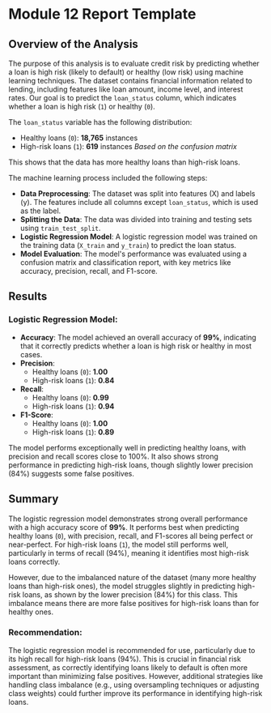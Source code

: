 # Module 12 Report Template

## Overview of the Analysis

The purpose of this analysis is to evaluate credit risk by predicting whether a loan is high risk (likely to default) or healthy (low risk) using machine learning techniques. The dataset contains financial information related to lending, including features like loan amount, income level, and interest rates. Our goal is to predict the `loan_status` column, which indicates whether a loan is high risk (`1`) or healthy (`0`).

The `loan_status` variable has the following distribution:
- Healthy loans (`0`): **18,765** instances 
- High-risk loans (`1`): **619** instances
*Based on the confusion matrix*

This shows that the data has more healthy loans than high-risk loans. 

The machine learning process included the following steps:
- **Data Preprocessing**: The dataset was split into features (X) and labels (y). The features include all columns except `loan_status`, which is used as the label.
- **Splitting the Data**: The data was divided into training and testing sets using `train_test_split`.
- **Logistic Regression Model**: A logistic regression model was trained on the training data (`X_train` and `y_train`) to predict the loan status.
- **Model Evaluation**: The model's performance was evaluated using a confusion matrix and classification report, with key metrics like accuracy, precision, recall, and F1-score.

## Results

### Logistic Regression Model:
- **Accuracy**: The model achieved an overall accuracy of **99%**, indicating that it correctly predicts whether a loan is high risk or healthy in most cases.
- **Precision**:
  - Healthy loans (`0`): **1.00**
  - High-risk loans (`1`): **0.84**
- **Recall**:
  - Healthy loans (`0`): **0.99**
  - High-risk loans (`1`): **0.94**
- **F1-Score**:
  - Healthy loans (`0`): **1.00**
  - High-risk loans (`1`): **0.89**

The model performs exceptionally well in predicting healthy loans, with precision and recall scores close to 100%. It also shows strong performance in predicting high-risk loans, though slightly lower precision (84%) suggests some false positives.

## Summary

The logistic regression model demonstrates strong overall performance with a high accuracy score of **99%**. It performs best when predicting healthy loans (`0`), with precision, recall, and F1-scores all being perfect or near-perfect. For high-risk loans (`1`), the model still performs well, particularly in terms of recall (94%), meaning it identifies most high-risk loans correctly.

However, due to the imbalanced nature of the dataset (many more healthy loans than high-risk ones), the model struggles slightly in predicting high-risk loans, as shown by the lower precision (84%) for this class. This imbalance means there are more false positives for high-risk loans than for healthy ones.

### Recommendation:

The logistic regression model is recommended for use, particularly due to its high recall for high-risk loans (94%). This is crucial in financial risk assessment, as correctly identifying loans likely to default is often more important than minimizing false positives. However, additional strategies like handling class imbalance (e.g., using oversampling techniques or adjusting class weights) could further improve its performance in identifying high-risk loans.

